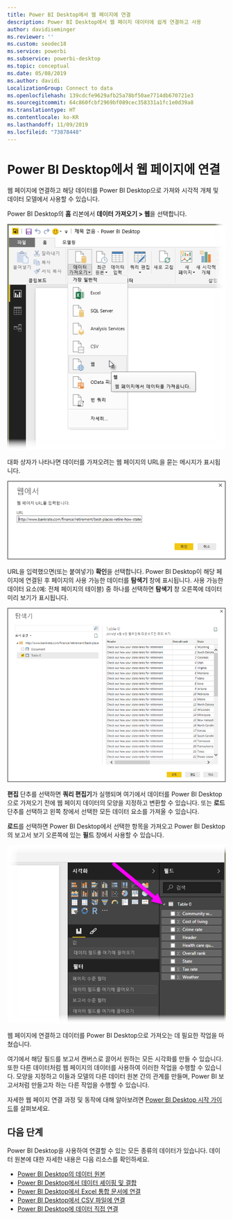 ```yaml
---
title: Power BI Desktop에서 웹 페이지에 연결
description: Power BI Desktop에서 웹 페이지 데이터에 쉽게 연결하고 사용
author: davidiseminger
ms.reviewer: ''
ms.custom: seodec18
ms.service: powerbi
ms.subservice: powerbi-desktop
ms.topic: conceptual
ms.date: 05/08/2019
ms.author: davidi
LocalizationGroup: Connect to data
ms.openlocfilehash: 139cdcfe9629afb25a78bf50ae7714db670721e3
ms.sourcegitcommit: 64c860fcbf2969bf089cec358331a1fc1e0d39a8
ms.translationtype: HT
ms.contentlocale: ko-KR
ms.lasthandoff: 11/09/2019
ms.locfileid: "73878448"
---
```

# <a name="connect-to-a-web-page-from-power-bi-desktop"></a>Power BI Desktop에서 웹 페이지에 연결
웹 페이지에 연결하고 해당 데이터를 Power BI Desktop으로 가져와 시각적 개체 및 데이터 모델에서 사용할 수 있습니다.

Power BI Desktop의 **홈** 리본에서 **데이터 가져오기 > 웹**을 선택합니다.

![](media/desktop-connect-to-web/connect-to-web_1.png)

대화 상자가 나타나면 데이터를 가져오려는 웹 페이지의 URL을 묻는 메시지가 표시됩니다.

![](media/desktop-connect-to-web/connect-to-web_2.png)

URL을 입력했으면(또는 붙여넣기) **확인**을 선택합니다. Power BI Desktop이 해당 페이지에 연결된 후 페이지의 사용 가능한 데이터를 **탐색기** 창에 표시됩니다. 사용 가능한 데이터 요소(예: 전체 페이지의 테이블) 중 하나를 선택하면 **탐색기** 창 오른쪽에 데이터 미리 보기가 표시됩니다.

![](media/desktop-connect-to-web/connect-to-web_3.png)

**편집** 단추를 선택하면 **쿼리 편집기**가 실행되며 여기에서 데이터를 Power BI Desktop으로 가져오기 전에 웹 페이지 데이터의 모양을 지정하고 변환할 수 있습니다. 또는 **로드** 단추를 선택하고 왼쪽 창에서 선택한 모든 데이터 요소를 가져올 수 있습니다.

**로드**를 선택하면 Power BI Desktop에서 선택한 항목을 가져오고 Power BI Desktop의 보고서 보기 오른쪽에 있는 **필드** 창에서 사용할 수 있습니다.

![](media/desktop-connect-to-web/connect-to-web_4.png)

웹 페이지에 연결하고 데이터를 Power BI Desktop으로 가져오는 데 필요한 작업을 마쳤습니다.

여기에서 해당 필드를 보고서 캔버스로 끌어서 원하는 모든 시각화를 만들 수 있습니다. 또한 다른 데이터처럼 웹 페이지의 데이터를 사용하여 이러한 작업을 수행할 수 있습니다. 모양을 지정하고 이들과 모델의 다른 데이터 원본 간의 관계를 만들며, Power BI 보고서처럼 만들고자 하는 다른 작업을 수행할 수 있습니다.

자세한 웹 페이지 연결 과정 및 동작에 대해 알아보려면 [Power BI Desktop 시작 가이드](desktop-getting-started.md)를 살펴보세요.

## <a name="next-steps"></a>다음 단계
Power BI Desktop을 사용하여 연결할 수 있는 모든 종류의 데이터가 있습니다. 데이터 원본에 대한 자세한 내용은 다음 리소스를 확인하세요.

* [Power BI Desktop의 데이터 원본](desktop-data-sources.md)
* [Power BI Desktop에서 데이터 셰이핑 및 결합](desktop-shape-and-combine-data.md)
* [Power BI Desktop에서 Excel 통합 문서에 연결](desktop-connect-excel.md)   
* [Power BI Desktop에서 CSV 파일에 연결](desktop-connect-csv.md)   
* [Power BI Desktop에 데이터 직접 연결](desktop-enter-data-directly-into-desktop.md)   

